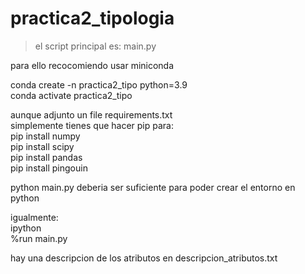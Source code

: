 # practica2_tipologia

> el script principal es: main.py
> 
para ello recocomiendo usar miniconda

conda create -n practica2_tipo python=3.9  
conda activate practica2_tipo  

aunque adjunto un file requirements.txt  
simplemente tienes que hacer pip para:  
pip install numpy  
pip install scipy  
pip install pandas  
pip install pingouin  

python main.py deberia ser suficiente para poder crear el entorno en python

igualmente:  
ipython  
%run main.py  

hay una descripcion de los atributos en descripcion_atributos.txt  
